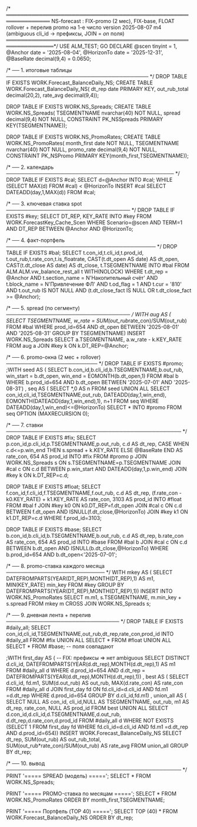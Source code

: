 /* ══════════════════════════════════════════════════════════════
   NS-forecast : FIX-promo (2 мес), FIX-base, FLOAT
   rollover + перелив promo на 1-е число
   version 2025-08-07 m4  (ambiguous cli_id → префиксы, JOIN = *on* поля)
═══════════════════════════════════════════════════════════════*/
USE ALM_TEST;
GO
DECLARE
    @scen      tinyint      = 1,
    @Anchor    date         = '2025-08-04',
    @HorizonTo date         = '2025-12-31',
    @BaseRate  decimal(9,4) = 0.0650;

/* ── 1. итоговые таблицы ─────────────────────────────────────── */
DROP TABLE IF EXISTS WORK.Forecast_BalanceDaily_NS;
CREATE TABLE WORK.Forecast_BalanceDaily_NS(
  dt_rep date PRIMARY KEY,
  out_rub_total decimal(20,2),
  rate_avg      decimal(9,4));

DROP TABLE IF EXISTS WORK.NS_Spreads;
CREATE TABLE WORK.NS_Spreads(
  TSEGMENTNAME nvarchar(40) NOT NULL,
  spread       decimal(9,4) NOT NULL,
  CONSTRAINT PK_NSSpreads PRIMARY KEY(TSEGMENTNAME));

DROP TABLE IF EXISTS WORK.NS_PromoRates;
CREATE TABLE WORK.NS_PromoRates(
  month_first  date         NOT NULL,
  TSEGMENTNAME nvarchar(40) NOT NULL,
  promo_rate   decimal(9,4) NOT NULL,
  CONSTRAINT PK_NSPromo PRIMARY KEY(month_first,TSEGMENTNAME));

/* ── 2. календарь ────────────────────────────────────────────── */
DROP TABLE IF EXISTS #cal;
SELECT d=@Anchor INTO #cal;
WHILE (SELECT MAX(d) FROM #cal) < @HorizonTo
      INSERT #cal SELECT DATEADD(day,1,MAX(d)) FROM #cal;

/* ── 3. ключевая ставка spot ────────────────────────────────── */
DROP TABLE IF EXISTS #key;
SELECT DT_REP, KEY_RATE
INTO   #key
FROM   WORK.ForecastKey_Cache_Scen
WHERE  Scenario=@scen AND TERM=1
  AND  DT_REP BETWEEN @Anchor AND @HorizonTo;

/* ── 4. факт-портфель ───────────────────────────────────────── */
DROP TABLE IF EXISTS #bal;
SELECT  t.con_id,t.cli_id,t.prod_id,
        t.out_rub,t.rate_con,t.is_floatrate,
        CAST(t.dt_open  AS date) AS dt_open,
        CAST(t.dt_close AS date) AS dt_close,
        t.TSEGMENTNAME
INTO    #bal
FROM    ALM.ALM.vw_balance_rest_all t WITH(NOLOCK)
WHERE   t.dt_rep = @Anchor
  AND   t.section_name = N'Накопительный счёт'
  AND   t.block_name   = N'Привлечение ФЛ'
  AND   t.od_flag      = 1
  AND   t.cur          = '810'
  AND   t.out_rub IS NOT NULL
  AND  (t.dt_close_fact IS NULL OR t.dt_close_fact >= @Anchor);

/* ── 5. spread (по сегменту) ────────────────────────────────── */
WITH aug AS (
     SELECT TSEGMENTNAME,
            w_rate = SUM(out_rub*rate_con)/SUM(out_rub)
     FROM   #bal
     WHERE  prod_id=654
       AND  dt_open BETWEEN '2025-08-01' AND '2025-08-31'
     GROUP  BY TSEGMENTNAME)
INSERT WORK.NS_Spreads
SELECT a.TSEGMENTNAME,
       a.w_rate - k.KEY_RATE
FROM   aug a
JOIN   #key k ON k.DT_REP=@Anchor;

/* ── 6. promo-окна (2 мес + rollover) ───────────────────────── */
DROP TABLE IF EXISTS #promo;
;WITH seed AS (
      SELECT b.con_id,b.cli_id,b.TSEGMENTNAME,b.out_rub,
             win_start = b.dt_open,
             win_end   = EOMONTH(b.dt_open,1)
      FROM   #bal b
      WHERE  b.prod_id=654
        AND  b.dt_open BETWEEN '2025-07-01' AND '2025-08-31')
, seq AS (
      SELECT *,0 AS n FROM seed
      UNION ALL
      SELECT con_id,cli_id,TSEGMENTNAME,out_rub,
             DATEADD(day,1,win_end),
             EOMONTH(DATEADD(day,1,win_end),1),
             n+1
      FROM   seq
      WHERE  DATEADD(day,1,win_end)<=@HorizonTo)
SELECT * INTO #promo FROM seq OPTION (MAXRECURSION 0);

/* ── 7. ставки ──────────────────────────────────────────────── */
DROP TABLE IF EXISTS #fix;
SELECT p.con_id,p.cli_id,p.TSEGMENTNAME,p.out_rub,
       c.d AS dt_rep,
       CASE WHEN c.d<=p.win_end
            THEN s.spread + k.KEY_RATE
            ELSE @BaseRate END     AS rate_con,
       654 AS prod_id
INTO   #fix
FROM   #promo p
JOIN   WORK.NS_Spreads s ON s.TSEGMENTNAME=p.TSEGMENTNAME
JOIN   #cal c            ON c.d BETWEEN p.win_start AND DATEADD(day,1,p.win_end)
JOIN   #key k            ON k.DT_REP=c.d;

DROP TABLE IF EXISTS #float;
SELECT f.con_id,f.cli_id,f.TSEGMENTNAME,f.out_rub,
       c.d AS dt_rep,
       (f.rate_con - k0.KEY_RATE) + k1.KEY_RATE AS rate_con,
       3103 AS prod_id
INTO   #float
FROM   #bal f
JOIN   #key k0 ON k0.DT_REP=f.dt_open
JOIN   #cal c  ON c.d BETWEEN f.dt_open AND ISNULL(f.dt_close,@HorizonTo)
JOIN   #key k1 ON k1.DT_REP=c.d
WHERE  f.prod_id=3103;

DROP TABLE IF EXISTS #base;
SELECT b.con_id,b.cli_id,b.TSEGMENTNAME,b.out_rub,
       c.d AS dt_rep,
       b.rate_con AS rate_con,
       654 AS prod_id
INTO   #base
FROM   #bal b
JOIN   #cal c ON c.d BETWEEN b.dt_open AND ISNULL(b.dt_close,@HorizonTo)
WHERE  b.prod_id=654
  AND  b.dt_open<'2025-07-01';

/* ── 8. promo-ставка каждого месяца ─────────────────────────── */
WITH mkey AS (
     SELECT DATEFROMPARTS(YEAR(DT_REP),MONTH(DT_REP),1) AS m1,
            MIN(KEY_RATE) min_key
     FROM   #key
     GROUP  BY DATEFROMPARTS(YEAR(DT_REP),MONTH(DT_REP),1))
INSERT INTO WORK.NS_PromoRates
SELECT m.m1, s.TSEGMENTNAME,
       m.min_key + s.spread
FROM   mkey m
CROSS  JOIN WORK.NS_Spreads s;

/* ── 9. дневная лента + перелив ─────────────────────────────── */
DROP TABLE IF EXISTS #daily_all;
SELECT con_id,cli_id,TSEGMENTNAME,out_rub,dt_rep,rate_con,prod_id
INTO   #daily_all
FROM   #fix
UNION ALL SELECT * FROM #float
UNION ALL SELECT * FROM #base;               -- поля совпадают

;WITH first_day AS (        -- FIX: префиксы ⇒ нет ambiguous
        SELECT DISTINCT d.cli_id,
               DATEFROMPARTS(YEAR(d.dt_rep),MONTH(d.dt_rep),1) AS m1
        FROM   #daily_all d
        WHERE  d.prod_id=654
          AND  d.dt_rep = DATEFROMPARTS(YEAR(d.dt_rep),MONTH(d.dt_rep),1))
, best AS (
        SELECT  d.cli_id, fd.m1,
                SUM(d.out_rub)            AS out_rub,
                MAX(d.rate_con)           AS rate_con
        FROM   #daily_all d
        JOIN   first_day fd
               ON fd.cli_id=d.cli_id
              AND fd.m1    =d.dt_rep
        WHERE  d.prod_id=654
        GROUP  BY d.cli_id,fd.m1)
, union_all AS (
        SELECT NULL AS con_id, cli_id,NULL AS TSEGMENTNAME,
               out_rub, m1 AS dt_rep, rate_con,
               NULL AS prod_id
        FROM   best
        UNION ALL
        SELECT d.con_id,d.cli_id,d.TSEGMENTNAME,d.out_rub,
               d.dt_rep,d.rate_con,d.prod_id
        FROM   #daily_all d
        WHERE  NOT EXISTS (SELECT 1
                           FROM first_day fd
                           WHERE fd.cli_id=d.cli_id
                             AND fd.m1   =d.dt_rep
                             AND d.prod_id=654))
INSERT WORK.Forecast_BalanceDaily_NS
SELECT  dt_rep,
        SUM(out_rub)                       AS out_rub_total,
        SUM(out_rub*rate_con)/SUM(out_rub) AS rate_avg
FROM   union_all
GROUP  BY dt_rep;

/* ── 10. вывод ──────────────────────────────────────────────── */
PRINT '===== SPREAD (модель) =====';
SELECT * FROM WORK.NS_Spreads;

PRINT '===== PROMO-ставка по месяцам =====';
SELECT * FROM WORK.NS_PromoRates ORDER BY month_first,TSEGMENTNAME;

PRINT '===== Портфель (TOP 40) =====';
SELECT TOP (40) * FROM WORK.Forecast_BalanceDaily_NS ORDER BY dt_rep;
